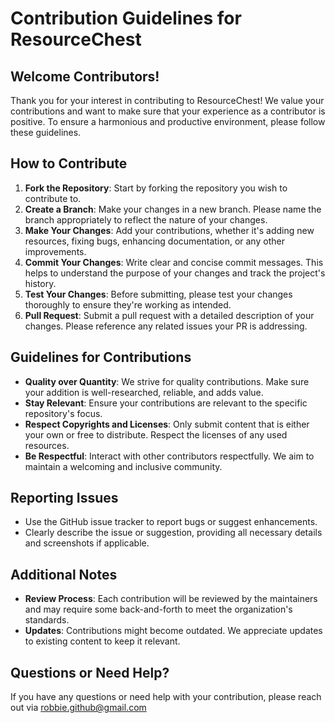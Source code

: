 # Contribution Guidelines for ResourceChest

## Welcome Contributors!
Thank you for your interest in contributing to ResourceChest! We value your contributions and want to make sure that your experience as a contributor is positive. To ensure a harmonious and productive environment, please follow these guidelines.

## How to Contribute
1. **Fork the Repository**: Start by forking the repository you wish to contribute to.
2. **Create a Branch**: Make your changes in a new branch. Please name the branch appropriately to reflect the nature of your changes.
3. **Make Your Changes**: Add your contributions, whether it's adding new resources, fixing bugs, enhancing documentation, or any other improvements.
4. **Commit Your Changes**: Write clear and concise commit messages. This helps to understand the purpose of your changes and track the project's history.
5. **Test Your Changes**: Before submitting, please test your changes thoroughly to ensure they're working as intended.
6. **Pull Request**: Submit a pull request with a detailed description of your changes. Please reference any related issues your PR is addressing.

## Guidelines for Contributions
- **Quality over Quantity**: We strive for quality contributions. Make sure your addition is well-researched, reliable, and adds value.
- **Stay Relevant**: Ensure your contributions are relevant to the specific repository's focus.
- **Respect Copyrights and Licenses**: Only submit content that is either your own or free to distribute. Respect the licenses of any used resources.
- **Be Respectful**: Interact with other contributors respectfully. We aim to maintain a welcoming and inclusive community.

## Reporting Issues
- Use the GitHub issue tracker to report bugs or suggest enhancements.
- Clearly describe the issue or suggestion, providing all necessary details and screenshots if applicable.

## Additional Notes
- **Review Process**: Each contribution will be reviewed by the maintainers and may require some back-and-forth to meet the organization's standards.
- **Updates**: Contributions might become outdated. We appreciate updates to existing content to keep it relevant.

## Questions or Need Help?
If you have any questions or need help with your contribution, please reach out via robbie.github@gmail.com

